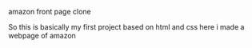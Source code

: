 amazon front page clone

So this is basically my first project based on html and css here i made a webpage of amazon
